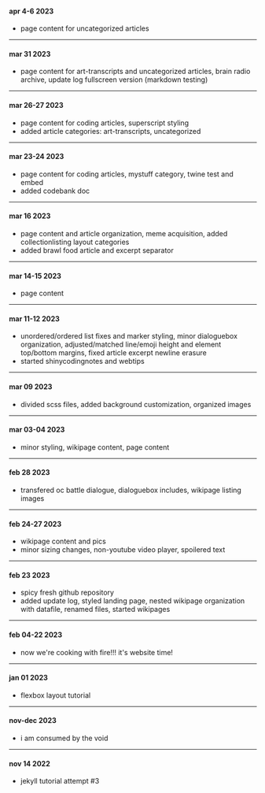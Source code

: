
#### apr 4-6 2023

- page content for uncategorized articles

---

#### mar 31 2023

- page content for art-transcripts and uncategorized articles, brain radio archive, update log fullscreen version (markdown testing)

---

#### mar 26-27 2023

- page content for coding articles, superscript styling
- added article categories: art-transcripts, uncategorized

---

#### mar 23-24 2023

- page content for coding articles, mystuff category, twine test and embed
- added codebank doc

---

#### mar 16 2023

- page content and article organization, meme acquisition, added collectionlisting layout categories
- added brawl food article and excerpt separator

---

#### mar 14-15 2023

- page content

---

#### mar 11-12 2023

- unordered/ordered list fixes and marker styling, minor dialoguebox organization, adjusted/matched line/emoji height and element top/bottom margins, fixed article excerpt newline erasure
- started shinycodingnotes and webtips

---

#### mar 09 2023

- divided scss files, added background customization, organized images

---

#### mar 03-04 2023

- minor styling, wikipage content, page content

---

#### feb 28 2023

- transfered oc battle dialogue, dialoguebox includes, wikipage listing images

---

#### feb 24-27 2023

- wikipage content and pics
- minor sizing changes, non-youtube video player, spoilered text

---

#### feb 23 2023

- spicy fresh github repository
- added update log, styled landing page, nested wikipage organization with datafile, renamed files, started wikipages

---

#### feb 04-22 2023

- now we're cooking with fire!!! it's website time!

---

#### jan 01 2023

- flexbox layout tutorial

---

#### nov-dec 2023

- i am consumed by the void

---

#### nov 14 2022

- jekyll tutorial attempt #3
